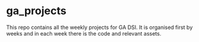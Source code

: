 # ga_projects
This repo contains all the weekly projects for GA DSI.
It is organised first by weeks and in each week there is the code and relevant assets.